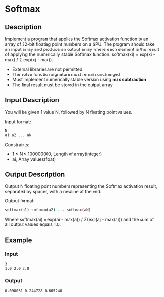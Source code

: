 # Softmax 

## Description
Implement a program that applies the Softmax activation function to an array of 32-bit floating point numbers on a GPU. The program should take an input array and produce an output array where each element is the result of applying the numerically stable Softmax function: softmax(xi) = exp(xi - max) / Σ(exp(xj - max)).

- External libraries are not permitted
- The solve function signature must remain unchanged
- Must implement numerically stable version using **max subtraction**
- The final result must be stored in the output array

## Input Description
You will be given 1 value N, followed by N floating point values.

Input format:
```bash
N
a1 a2 ... aN
```

Constraints:
- 1 ≤ N ≤ 100000000, Length of array(integer)
- ai, Array values(float)

## Output Description
Output N floating point numbers representing the Softmax activation result, separated by spaces, with a newline at the end.

Output format:
```bash
softmax(a1) softmax(a2) ... softmax(aN)
```

Where softmax(ai) = exp(ai - max(a)) / Σ(exp(aj - max(a))) and the sum of all output values equals 1.0.

## Example

### Input
```
3
1.0 2.0 3.0
```

### Output
```
0.090031 0.244728 0.665240
```